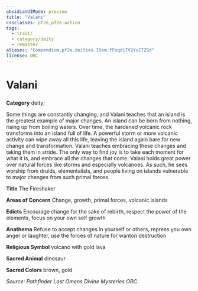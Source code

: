 ```yaml
---
obsidianUIMode: preview
title: "Valani"
cssclasses: pf2e,pf2e-action
tags:
  - trait/
  - category/deity
  - remaster
aliases: "Compendium.pf2e.deities.Item.fFoqdiTV2YuITZSd"
license: ORC
---
```

# Valani

### 

**Category** deity; 




Some things are constantly changing, and Valani teaches that an island is the greatest example of major changes. An island can be born from nothing, rising up from boiling waters. Over time, the hardened volcanic rock transforms into an island full of life. A powerful storm or more volcanic activity can wipe away all this life, leaving the island again bare for new change and transformation. Valani teaches embracing these changes and taking them in stride. The only way to find joy is to take each moment for what it is, and embrace all the changes that come. Valani holds great power over natural forces like storms and especially volcanoes. As such, he sees worship from druids, elementalists, and people living on islands vulnerable to major changes from such primal forces.

**Title** The Fireshaker

**Areas of Concern** Change, growth, primal forces, volcanic islands

**Edicts** Encourage change for the sake of rebirth, respect the power of the elements, focus on your own self growth

**Anathema** Refuse to accept changes in yourself or others, repress you own anger or laughter, use the forces of nature for wanton destruction

**Religious Symbol** volcano with gold lava

**Sacred Animal** dinosaur

**Sacred Colors** brown, gold

*Source: Pathfinder Lost Omens Divine Mysteries*
*ORC*